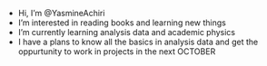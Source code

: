 -  Hi, I’m @YasmineAchiri
-  I’m interested in reading books and learning new things
-  I’m currently learning analysis data and academic physics
-  I have a plans to know all the basics in analysis data and get the oppurtunity to work in projects in the next OCTOBER

<!---
YasmineAchiri/YasmineAchiri is a ✨ special ✨ repository because its `README.md` (this file) appears on your GitHub profile.
You can click the Preview link to take a look at your changes.
--->
